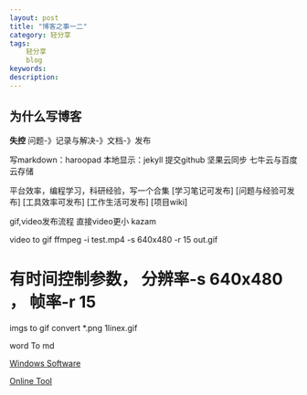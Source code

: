 ```yaml
---
layout: post
title: "博客之事一二"
category: 轻分享
tags: 
    轻分享
    blog
keywords: 
description: 
---
```



## 为什么写博客

**失控**
问题-》记录与解决-》文档-》发布


写markdown：haroopad
本地显示：jekyll
提交github
坚果云同步
七牛云与百度云存储


平台效率，编程学习，科研经验，写一个合集
[学习笔记可发布]
[问题与经验可发布]
[工具效率可发布]
[工作生活可发布]
[项目wiki]



gif,video发布流程
直接video更小
kazam

video to gif
ffmpeg -i test.mp4 -s 640x480 -r 15 out.gif
# 有时间控制参数， 分辨率-s 640x480 ， 帧率-r 15

imgs to gif
convert *.png 1linex.gif



word To md

[Windows Software](http://www.writage.com/)

[Online Tool](https://word-to-markdown.herokuapp.com/)



